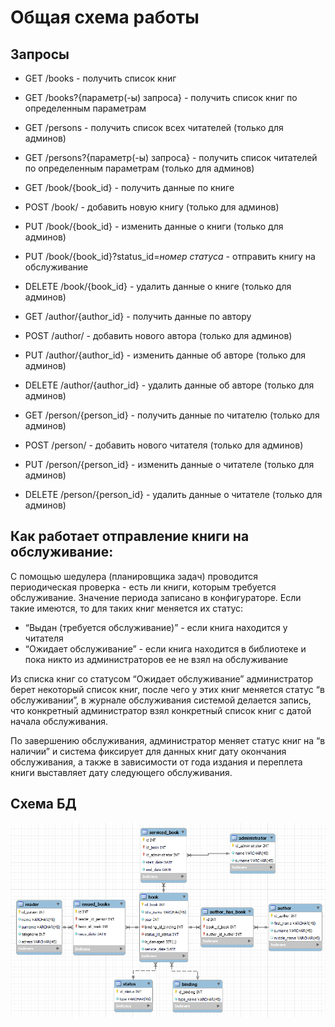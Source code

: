 # Общая схема работы

## Запросы

- GET /books - получить список книг
- GET /books?{параметр(-ы) запроса} - получить список книг по определенным параметрам
- GET /persons - получить список всех читателей (только для админов)
- GET /persons?{параметр(-ы) запроса}  - получить список читателей по определенным параметрам (только для админов)

- GET /book/{book_id} - получить данные по книге
- POST /book/ - добавить новую книгу (только для админов)
- PUT /book/{book_id} - изменить данные о книги (только для админов)
- PUT /book/{book_id}?status_id=*номер статуса* - отправить книгу на обслуживание
- DELETE /book/{book_id} - удалить данные о книге (только для админов)

- GET /author/{author_id} - получить данные по автору
- POST /author/ - добавить нового автора (только для админов)
- PUT /author/{author_id} - изменить данные об авторе (только для админов)
- DELETE /author/{author_id} - удалить данные об авторе (только для админов)

- GET /person/{person_id} - получить данные по читателю (только для админов)
- POST /person/ - добавить нового читателя (только для админов)
- PUT /person/{person_id} - изменить данные о читателе (только для админов)
- DELETE /person/{person_id} - удалить данные о читателе (только для админов)

## Как работает отправление книги на обслуживание:

С помощью шедулера (планировщика задач) проводится периодическая проверка - есть ли книги, которым требуется обслуживание. Значение периода записано в конфигураторе.  Если такие имеются, то для таких книг меняется их статус:

- “Выдан (требуется обслуживание)” - если книга находится у читателя
- “Ожидает обслуживание” - если книга находится в библиотеке и пока никто из администраторов ее не взял на обслуживание

Из списка книг со статусом “Ожидает обслуживание” администратор берет некоторый список книг, после чего у этих книг меняется статус “в обслуживании”, в журнале обслуживания системой делается запись, что конкретный администратор взял конкретный список книг с датой начала обслуживания.

По завершению обслуживания, администратор меняет статус книг на “в наличии” и система фиксирует для данных книг дату окончания обслуживания, а также в зависимости от года издания и переплета книги выставляет дату следующего обслуживания.

## Схема БД

![img.png](schema_bd.png)
